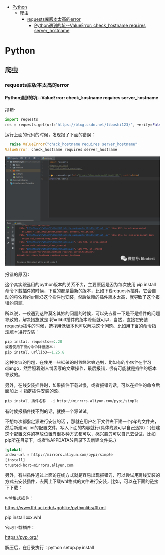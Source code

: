 - [Python](#python)
  - [爬虫](#爬虫)
    - [requests库版本太高的error](#requests库版本太高的error)
      - [Python遇到的坑--ValueError: check\_hostname requires server\_hostname](#python遇到的坑--valueerror-check_hostname-requires-server_hostname)
# Python

## 爬虫

### requests库版本太高的error

#### Python遇到的坑--ValueError: check_hostname requires server_hostname

报错:

```python
import requests
res = requests.get(url="https://blog.csdn.net/liboshi123/", verify=False)
```

运行上面的代码的时候，发现报了下面的错误：

```python
  raise ValueError("check_hostname requires server_hostname")
ValueError: check_hostname requires server_hostname
```

![img](./assets/bpmnaqwis1.png)

报错的原因：

这个其实跟选用的python版本的关系不大，主要原因是因为每次使用 pip install 命令下载插件的时候，下载的都是最新的版本，比如下载requests插件，它会自动的将依赖的urllib3这个插件也安装，然后依赖的插件版本太高，就导致了这个报错的问题。

所以说，一般遇到这种莫名其妙的问题的时候，可以先去看一下是不是插件的问题导致的，解决措施就是 将urllib3插件的版本降低就可以，当然，直接在安装requests插件的时候，选择用低版本也可以解决这个问题。比如用下面的命令指定版本进行安装：

```python
pip install requests==2.20
或者使用下面的命令降低版本：
pip install urllib3==1.25.8
```

这种类似的问题，在使用一些框架的时候经常会遇到，比如有的小伙伴在学习django，然后照着别人博客写的文章操作，最后报错，很有可能就是插件的版本导致的。

另外，在线安装插件时，如果插件下载过慢，或者报错的话，可以在插件的命令后面加上 -i 指定插件安装的源。

```python
pip install 插件名称  -i http://mirrors.aliyun.com/pypi/simple
```

有时候报插件找不到的话，就换一个源试试。

不想每次都指定源进行安装的话 ，那就在用户名下文件夹下建一个pip的文件夹，然后新建pip.ini的配置文件，写入下面的内容就行(具体的源可以自己选择)：{创建这个配置文件的存放位置有很多种方式都可以，感兴趣的可以自己去试试，比如pip所在目录下，或者%APPDATA%目录下去新建文件夹。}

```python
[global]
index-url = http://mirrors.aliyun.com/pypi/simple
[install]
trusted-host=mirrors.aliyun.com
```

另外，有些插件通过上面的在线方式就是容易出现报错的，可以尝试用离线安装的方式去安装插件，去网上下载whl格式的文件进行安装，比如，可以在下面的链接下下载：

whl格式插件：

https://www.lfd.uci.edu/~gohlke/pythonlibs/#lxml

pip install xxx.whl

官网下载插件：

https://pypi.org/

解压后，在目录执行：python setup.py install
